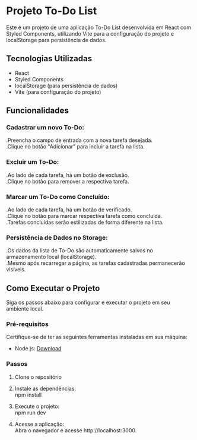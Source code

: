 # Projeto To-Do List
Este é um projeto de uma aplicação To-Do List desenvolvida em React com Styled Components, utilizando Vite para a configuração do projeto e localStorage para persistência de dados.

## Tecnologias Utilizadas

- React
- Styled Components
- localStorage (para persistência de dados)
- Vite (para configuração do projeto)


## Funcionalidades

### Cadastrar um novo To-Do:
  .Preencha o campo de entrada com a nova tarefa desejada.  
  .Clique no botão "Adicionar" para incluir a tarefa na lista.  

### Excluir um To-Do:
  .Ao lado de cada tarefa, há um botão de exclusão.  
  .Clique no botão para remover a respectiva tarefa.  

### Marcar um To-Do como Concluído:
  .Ao lado de cada tarefa, há um botão de verificado.  
  .Clique no botão para marcar respectiva tarefa como concluída.  
  .Tarefas concluídas serão estilizadas de forma diferente na lista.  

### Persistência de Dados no Storage:
  .Os dados da lista de To-Do são automaticamente salvos no armazenamento local (localStorage).  
  .Mesmo após recarregar a página, as tarefas cadastradas permanecerão visíveis.  

## Como Executar o Projeto
  Siga os passos abaixo para configurar e executar o projeto em seu ambiente local.

### Pré-requisitos
  Certifique-se de ter as seguintes ferramentas instaladas em sua máquina:

  - Node.js: [Download](https://nodejs.org/)

### Passos
1. Clone o repositório

2. Instale as dependências:  
    npm install

3. Execute o projeto:  
    npm run dev

4. Acesse a aplicação:  
    Abra o navegador e acesse http://localhost:3000.
